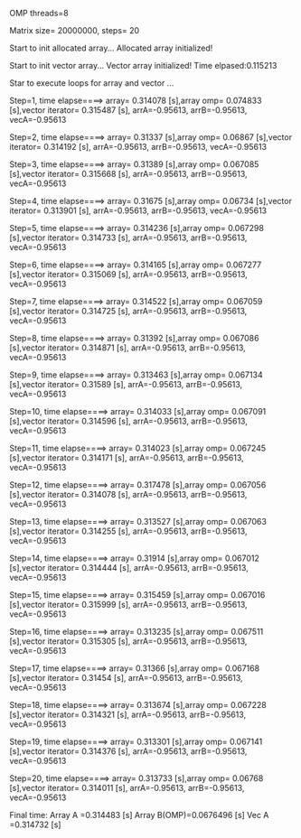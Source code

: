 OMP threads=8

Matrix size= 20000000, steps= 20

Start to init allocated array...
Allocated array initialized!

Start to init vector array...
Vector array initialized!
Time elpased:0.115213

Star to execute loops for array and vector ...

Step=1, time elapse====> array= 0.314078 [s],array omp= 0.074833 [s],vector iterator= 0.315487 [s],
	arrA=-0.95613, arrB=-0.95613, vecA=-0.95613


Step=2, time elapse====> array= 0.31337 [s],array omp= 0.06867 [s],vector iterator= 0.314192 [s],
	arrA=-0.95613, arrB=-0.95613, vecA=-0.95613


Step=3, time elapse====> array= 0.31389 [s],array omp= 0.067085 [s],vector iterator= 0.315668 [s],
	arrA=-0.95613, arrB=-0.95613, vecA=-0.95613


Step=4, time elapse====> array= 0.31675 [s],array omp= 0.06734 [s],vector iterator= 0.313901 [s],
	arrA=-0.95613, arrB=-0.95613, vecA=-0.95613


Step=5, time elapse====> array= 0.314236 [s],array omp= 0.067298 [s],vector iterator= 0.314733 [s],
	arrA=-0.95613, arrB=-0.95613, vecA=-0.95613


Step=6, time elapse====> array= 0.314165 [s],array omp= 0.067277 [s],vector iterator= 0.315069 [s],
	arrA=-0.95613, arrB=-0.95613, vecA=-0.95613


Step=7, time elapse====> array= 0.314522 [s],array omp= 0.067059 [s],vector iterator= 0.314725 [s],
	arrA=-0.95613, arrB=-0.95613, vecA=-0.95613


Step=8, time elapse====> array= 0.31392 [s],array omp= 0.067086 [s],vector iterator= 0.314871 [s],
	arrA=-0.95613, arrB=-0.95613, vecA=-0.95613


Step=9, time elapse====> array= 0.313463 [s],array omp= 0.067134 [s],vector iterator= 0.31589 [s],
	arrA=-0.95613, arrB=-0.95613, vecA=-0.95613


Step=10, time elapse====> array= 0.314033 [s],array omp= 0.067091 [s],vector iterator= 0.314596 [s],
	arrA=-0.95613, arrB=-0.95613, vecA=-0.95613


Step=11, time elapse====> array= 0.314023 [s],array omp= 0.067245 [s],vector iterator= 0.314171 [s],
	arrA=-0.95613, arrB=-0.95613, vecA=-0.95613


Step=12, time elapse====> array= 0.317478 [s],array omp= 0.067056 [s],vector iterator= 0.314078 [s],
	arrA=-0.95613, arrB=-0.95613, vecA=-0.95613


Step=13, time elapse====> array= 0.313527 [s],array omp= 0.067063 [s],vector iterator= 0.314255 [s],
	arrA=-0.95613, arrB=-0.95613, vecA=-0.95613


Step=14, time elapse====> array= 0.31914 [s],array omp= 0.067012 [s],vector iterator= 0.314444 [s],
	arrA=-0.95613, arrB=-0.95613, vecA=-0.95613


Step=15, time elapse====> array= 0.315459 [s],array omp= 0.067016 [s],vector iterator= 0.315999 [s],
	arrA=-0.95613, arrB=-0.95613, vecA=-0.95613


Step=16, time elapse====> array= 0.313235 [s],array omp= 0.067511 [s],vector iterator= 0.315305 [s],
	arrA=-0.95613, arrB=-0.95613, vecA=-0.95613


Step=17, time elapse====> array= 0.31366 [s],array omp= 0.067168 [s],vector iterator= 0.31454 [s],
	arrA=-0.95613, arrB=-0.95613, vecA=-0.95613


Step=18, time elapse====> array= 0.313674 [s],array omp= 0.067228 [s],vector iterator= 0.314321 [s],
	arrA=-0.95613, arrB=-0.95613, vecA=-0.95613


Step=19, time elapse====> array= 0.313301 [s],array omp= 0.067141 [s],vector iterator= 0.314376 [s],
	arrA=-0.95613, arrB=-0.95613, vecA=-0.95613


Step=20, time elapse====> array= 0.313733 [s],array omp= 0.06768 [s],vector iterator= 0.314011 [s],
	arrA=-0.95613, arrB=-0.95613, vecA=-0.95613


Final time:
           Array A     =0.314483 [s]
           Array B(OMP)=0.0676496 [s]
           Vec   A     =0.314732 [s]
